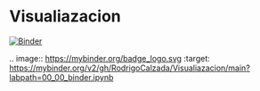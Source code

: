 # Visualiazacion
[![Binder](https://mybinder.org/badge_logo.svg)](https://mybinder.org/v2/gh/RodrigoCalzada/Visualiazacion/main?labpath=00_00_binder.ipynb)

.. image:: https://mybinder.org/badge_logo.svg
 :target: https://mybinder.org/v2/gh/RodrigoCalzada/Visualiazacion/main?labpath=00_00_binder.ipynb
